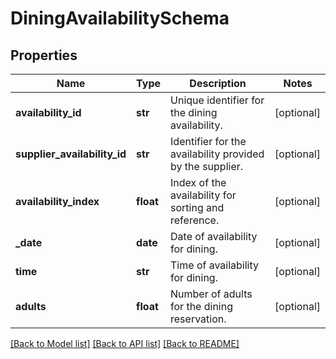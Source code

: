 # DiningAvailabilitySchema

## Properties
Name | Type | Description | Notes
------------ | ------------- | ------------- | -------------
**availability_id** | **str** | Unique identifier for the dining availability. | [optional] 
**supplier_availability_id** | **str** | Identifier for the availability provided by the supplier. | [optional] 
**availability_index** | **float** | Index of the availability for sorting and reference. | [optional] 
**_date** | **date** | Date of availability for dining. | [optional] 
**time** | **str** | Time of availability for dining. | [optional] 
**adults** | **float** | Number of adults for the dining reservation. | [optional] 

[[Back to Model list]](../README.md#documentation-for-models) [[Back to API list]](../README.md#documentation-for-api-endpoints) [[Back to README]](../README.md)

